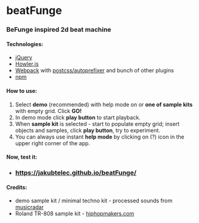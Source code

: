 # beatFunge
### BeFunge inspired 2d beat machine
#### Technologies:
* [jQuery](https://jquery.com/)
* [Howler.js](https://howlerjs.com/)
* [Webpack](https://webpack.github.io/) with [postcss/autoprefixer](https://github.com/postcss/autoprefixer) and bunch of other plugins
* [npm](https://www.npmjs.com/)

#### How to use:

1. Select **demo** (recommended) with help mode on or **one of sample kits** with empty grid. Click **GO!**  
2. In demo mode click **play button** to start playback. 
3. When **sample kit** is selected - start to populate empty grid; insert objects and samples, click **play button**, try to experiment.
4. You can always use instant **help mode** by clicking on (?) icon in the upper right corner of the app.

#### Now, test it:

* ### https://jakubtelec.github.io/beatFunge/

#### Credits:

* demo sample kit / minimal techno kit - processed sounds from [musicradar]( http://www.musicradar.com/news/tech/sampleradar-494-free-techno-drum-and-fx-samples-550889)
* Roland TR-808 sample kit - [hiphopmakers.com](http://hiphopmakers.com/free-808-drum-kit-227-samples)

